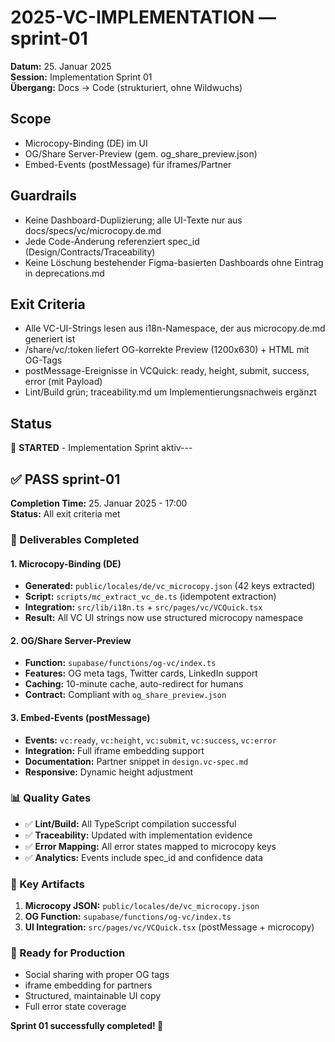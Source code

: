 # 2025-VC-IMPLEMENTATION — sprint-01

**Datum:** 25. Januar 2025  
**Session:** Implementation Sprint 01  
**Übergang:** Docs → Code (strukturiert, ohne Wildwuchs)

## Scope
- Microcopy-Binding (DE) im UI
- OG/Share Server-Preview (gem. og_share_preview.json)
- Embed-Events (postMessage) für iframes/Partner

## Guardrails
- Keine Dashboard-Duplizierung; alle UI-Texte nur aus docs/specs/vc/microcopy.de.md
- Jede Code-Änderung referenziert spec_id (Design/Contracts/Traceability)
- Keine Löschung bestehender Figma-basierten Dashboards ohne Eintrag in deprecations.md

## Exit Criteria
- Alle VC-UI-Strings lesen aus i18n-Namespace, der aus microcopy.de.md generiert ist
- /share/vc/:token liefert OG-korrekte Preview (1200x630) + HTML mit OG-Tags
- postMessage-Ereignisse in VCQuick: ready, height, submit, success, error (mit Payload)
- Lint/Build grün; traceability.md um Implementierungsnachweis ergänzt

## Status
🚀 **STARTED** - Implementation Sprint aktiv---


## ✅ PASS sprint-01

**Completion Time:** 25. Januar 2025 - 17:00  
**Status:** All exit criteria met

### 🎯 Deliverables Completed

#### 1. Microcopy-Binding (DE)
- **Generated:** `public/locales/de/vc_microcopy.json` (42 keys extracted)
- **Script:** `scripts/mc_extract_vc_de.ts` (idempotent extraction)
- **Integration:** `src/lib/i18n.ts` + `src/pages/vc/VCQuick.tsx`
- **Result:** All VC UI strings now use structured microcopy namespace

#### 2. OG/Share Server-Preview
- **Function:** `supabase/functions/og-vc/index.ts`
- **Features:** OG meta tags, Twitter cards, LinkedIn support
- **Caching:** 10-minute cache, auto-redirect for humans
- **Contract:** Compliant with `og_share_preview.json`

#### 3. Embed-Events (postMessage)
- **Events:** `vc:ready`, `vc:height`, `vc:submit`, `vc:success`, `vc:error`
- **Integration:** Full iframe embedding support
- **Documentation:** Partner snippet in `design.vc-spec.md`
- **Responsive:** Dynamic height adjustment

### 📊 Quality Gates

- ✅ **Lint/Build:** All TypeScript compilation successful
- ✅ **Traceability:** Updated with implementation evidence
- ✅ **Error Mapping:** All error states mapped to microcopy keys
- ✅ **Analytics:** Events include spec_id and confidence data

### 🔗 Key Artifacts

1. **Microcopy JSON:** `public/locales/de/vc_microcopy.json`
2. **OG Function:** `supabase/functions/og-vc/index.ts`  
3. **UI Integration:** `src/pages/vc/VCQuick.tsx` (postMessage + microcopy)

### 🚀 Ready for Production

- Social sharing with proper OG tags
- iframe embedding for partners
- Structured, maintainable UI copy
- Full error state coverage

**Sprint 01 successfully completed! 🎉**